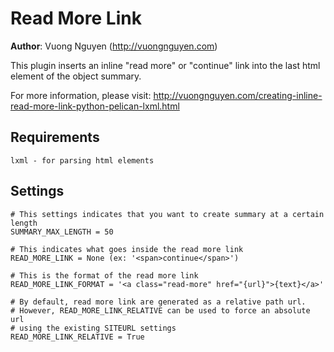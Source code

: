 Read More Link
===

**Author**: Vuong Nguyen (http://vuongnguyen.com)

This plugin inserts an inline "read more" or "continue" link into the last html element of the object summary.

For more information, please visit: http://vuongnguyen.com/creating-inline-read-more-link-python-pelican-lxml.html

Requirements
---

    lxml - for parsing html elements

Settings
---
    # This settings indicates that you want to create summary at a certain length
    SUMMARY_MAX_LENGTH = 50

    # This indicates what goes inside the read more link
    READ_MORE_LINK = None (ex: '<span>continue</span>')

    # This is the format of the read more link
    READ_MORE_LINK_FORMAT = '<a class="read-more" href="{url}">{text}</a>'

    # By default, read more link are generated as a relative path url.
    # However, READ_MORE_LINK_RELATIVE can be used to force an absolute url
    # using the existing SITEURL settings
    READ_MORE_LINK_RELATIVE = True